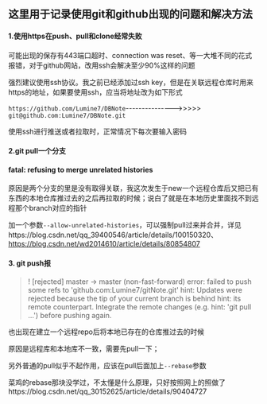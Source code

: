 ## 这里用于记录使用git和github出现的问题和解决方法

#### 1.使用https在push、pull和clone经常失败

可能出现的保存有443端口超时、connection was reset、等一大堆不同的花式报错，对于github网站，改用ssh会解决至少90%这样的问题

强烈建议使用ssh协议。我之前已经添加过ssh key，但是在关联远程仓库时用来https的地址，如果要使用ssh，应当将地址改为如下形式

`https://github.com/Lumine7/DBNote`--------------->>>>>` git@github.com:Lumine7/DBNote.git` 

使用ssh进行推送或者拉取时，正常情况下每次要输入密码

#### 2.git pull一个分支

#### fatal: refusing to merge unrelated histories

原因是两个分支的里是没有取得关联，我这次发生于new一个远程仓库后又把已有东西的本地仓库推过去的之后再拉取的时候；说白了就是在本地历史里面找不到远程那个branch对应的指针

加一个参数`--allow-unrelated-histories`，可以强制pull过来并合并，详见https://blog.csdn.net/qq_39400546/article/details/100150320、https://blog.csdn.net/wd2014610/article/details/80854807

#### 3. git push报

> ! [rejected]        master -> master (non-fast-forward)
> error: failed to push some refs to 'github.com:Lumine7/gitNote.git'
> hint: Updates were rejected because the tip of your current branch is behind
> hint: its remote counterpart. Integrate the remote changes (e.g.
> hint: 'git pull ...') before pushing again.

也出现在建立一个远程repo后将本地已存在的仓库推过去的时候

原因是远程库和本地库不一致，需要先pull一下；

另外普通的pull似乎不起作用，应该在pull后面加上`--rebase`参数

菜鸡的rebase那块没学过，不太懂是什么原理，只好按照网上的照做了https://blog.csdn.net/qq_30152625/article/details/90404727
